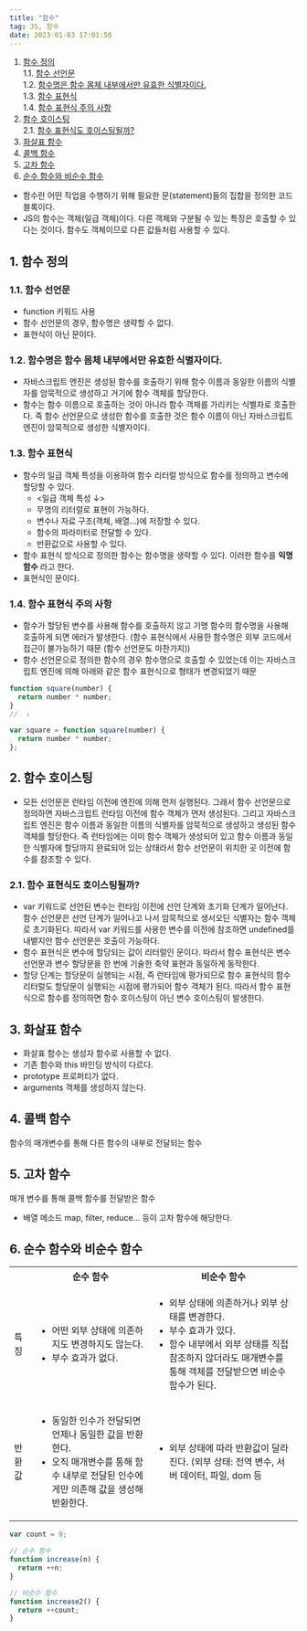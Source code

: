 ```yaml
---
title: "함수"
tag: JS, 함수
date: 2023-01-03 17:01:50
---
```


<div className="toc">
<!-- vscode-markdown-toc -->

1. [함수 정의](#함수정의)  
   1.1. [함수 선언문](#함수선언문)  
   1.2. [함수명은 함수 몸체 내부에서만 유효한 식별자이다.](#함수명은-함수-몸체-내부에서만-유효한-식별자이다)  
   1.3. [함수 표현식](#함수-표현식)  
   1.4. [함수 표현식 주의 사항](#함수-표현식-주의-사항)
2. [함수 호이스팅](#함수-호이스팅)  
   2.1. [함수 표현식도 호이스팅될까?](#함수-표현식도-호이스팅될까)
3. [화살표 함수](#화살표-함수)
4. [콜백 함수](#콜백-함수)
5. [고차 함수](#고차-함수)
6. [순수 함수와 비순수 함수](#순수-함수와-비순수-함수)

<!-- vscode-markdown-toc-config
	numbering=true
	autoSave=true
	/vscode-markdown-toc-config -->
<!-- /vscode-markdown-toc -->
</div>

- 함수란 어떤 작업을 수행하기 위해 필요한 문(statement)들의 집합을 정의한 코드 블록이다.
- JS의 함수는 객체(일급 객체)이다. 다른 객체와 구분될 수 있는 특징은 호출할 수 있다는 것이다. 함수도 객체이므로 다른 값들처럼 사용할 수 있다.

## 1. <a name='함수정의'></a>함수 정의

### 1.1. <a name='함수선언문'></a>함수 선언문

- function 키워드 사용
- 함수 선언문의 경우, 함수명은 생략할 수 없다.
- 표현식이 아닌 문이다.

### 1.2. <a name='함수명은-함수-몸체-내부에서만-유효한-식별자이다'></a>함수명은 함수 몸체 내부에서만 유효한 식별자이다.

- 자바스크립트 엔진은 생성된 함수를 호출하기 위해 함수 이름과 동일한 이름의 식별자를 암묵적으로 생성하고 거기에 함수 객체를 할당한다.
- 함수는 함수 이름으로 호출하는 것이 아니라 함수 객체를 가리키는 식별자로 호출한다. 즉 함수 선언문으로 생성한 함수를 호출한 것은 함수 이름이 아닌 자바스크립트 엔진이 암묵적으로 생성한 식별자이다.

### 1.3. <a name='함수-표현식'></a>함수 표현식

- 함수의 일급 객체 특성을 이용하여 함수 리터럴 방식으로 함수를 정의하고 변수에 할당할 수 있다.
  - <일급 객체 특성 ↓>
  - 무명의 리터럴로 표현이 가능하다.
  - 변수나 자료 구조(객체, 배열...)에 저장할 수 있다.
  - 함수의 파라미터로 전달할 수 있다.
  - 반환값으로 사용할 수 있다.
- 함수 표현식 방식으로 정의한 함수는 함수명을 생략할 수 있다. 이러한 함수를 **익명 함수** 라고 한다.
- 표현식인 문이다.

### 1.4. <a name='함수-표현식-주의-사항'></a>함수 표현식 주의 사항

- 함수가 할당된 변수를 사용해 함수를 호출하지 않고 기명 함수의 함수명을 사용해 호출하게 되면 에러가 발생한다. (함수 표현식에서 사용한 함수명은 외부 코드에서 접근이 불가능하기 때문 (함수 선언문도 마찬가지))
- 함수 선언문으로 정의한 함수의 경우 함수명으로 호출할 수 있었는데 이는 자바스크립트 엔진에 의해 아래와 같은 함수 표현식으로 형태가 변경되었기 때문

```js
function square(number) {
  return number * number;
}
//  ↓

var square = function square(number) {
  return number * number;
};
```

## 2. <a name='함수-호이스팅'></a>함수 호이스팅

- 모든 선언문은 런타임 이전에 엔진에 의해 먼저 실행된다. 그래서 함수 선언문으로 정의하면 자바스크립트 런타임 이전에 함수 객체가 먼저 생성된다. 그리고 자바스크립트 엔진은 함수 이름과 동일한 이름의 식별자를 암묵적으로 생성하고 생성된 함수 객체를 할당한다. 즉 런타임에는 이미 함수 객체가 생성되어 있고 함수 이름과 동일한 식별자에 할당까지 완료되어 있는 상태라서 함수 선언문이 위치한 곳 이전에 함수를 참조할 수 있다.

### 2.1. <a name='함수-표현식도-호이스팅될까'></a>함수 표현식도 호이스팅될까?

- var 키워드로 선언된 변수는 런타임 이전에 선언 단계와 초기화 단계가 일어난다. 함수 선언문은 선언 단계가 일어나고 나서 암묵적으로 생서오딘 식별자는 함수 객체로 초기화된다. 따라서 var 키워드를 사용한 변수를 이전에 참조하면 undefined를 내뱉지만 함수 선언문은 호출이 가능하다.
- 함수 표현식은 변수에 할당되는 값이 리터럴인 문이다. 따라서 함수 표현식은 변수 선언문과 변수 할당문을 한 번에 기술한 축약 표현과 동일하게 동작한다.
- 할당 단계는 할당문이 실행되는 시점, 즉 런타임에 평가되므로 함수 표현식의 함수 리터럴도 할당문이 실행되는 시점에 평가되어 함수 객체가 된다. 따라서 함수 표현식으로 함수를 정의하면 함수 호이스팅이 아닌 변수 호이스팅이 발생한다.

## 3. <a name='화살표-함수'></a>화살표 함수

- 화살표 함수는 생성자 함수로 사용할 수 없다.
- 기존 함수와 this 바인딩 방식이 다르다.
- prototype 프로퍼티가 없다.
- arguments 객체를 생성하지 않는다.

## 4. <a name='콜백-함수'></a>콜백 함수

함수의 매개변수를 통해 다른 함수의 내부로 전달되는 함수

## 5. <a name='고차-함수'></a>고차 함수

매개 변수를 통해 콜백 함수를 전달받은 함수

- 배열 메소드 map, filter, reduce... 등이 고차 함수에 해당한다.

## 6. <a name='순수-함수와-비순수-함수'></a>순수 함수와 비순수 함수

<table>
  <th></th>
  <th>순수 함수</th>
  <th>비순수 함수</th>
  <tr>
    <td>특징</td>
    <td>
      <ul>
        <li>어떤 외부 상태에 의존하지도 변경하지도 않는다.</li>
        <li>부수 효과가 없다.</li>
      </ul>
    </td>
    <td>
      <ul>
        <li>외부 상태에 의존하거나 외부 상태를 변경한다.</li>
        <li>부수 효과가 있다.</li>
        <li>함수 내부에서 외부 상태를 직접 참조하지 않더라도 매개변수를 통해 객체를 전달받으면 비순수 함수가 된다.</li>
      </ul>
    </td>
  </tr>
  <tr>
    <td>반환값</td>
    <td>
      <ul>
        <li>동일한 인수가 전달되면 언제나 동일한 값을 반환한다.</li>
        <li>오직 매개변수를 통해 함수 내부로 전달된 인수에게만 의존해 값을 생성해 반환한다.</li>
      </ul>
    </td>
    <td>
      <ul>
        <li>외부 상태에 따라 반환값이 달라진다. (외부 상태: 전역 변수, 서버 데이터, 파일, dom 등</li>
      </ul>
    </td>
  </tr>
</table>

```js
var count = 0;

// 순수 함수
function increase(n) {
  return ++n;
}

// 비순수 함수
function increase2() {
  return ++count;
}
```

